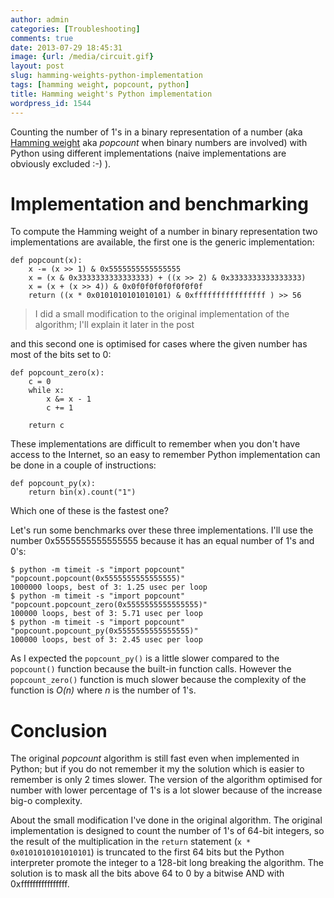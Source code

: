 ```yaml
---
author: admin
categories: [Troubleshooting]
comments: true
date: 2013-07-29 18:45:31
image: {url: /media/circuit.gif}
layout: post
slug: hamming-weights-python-implementation
tags: [hamming weight, popcount, python]
title: Hamming weight's Python implementation
wordpress_id: 1544
---
```


Counting the number of 1's in a binary representation of a number (aka [Hamming weight](https://en.wikipedia.org/wiki/Hamming_weight) aka _popcount_ when binary numbers are involved) with Python using different implementations (naive implementations are obviously excluded :-) ).

<!-- more -->



# Implementation and benchmarking



To compute the Hamming weight of a number in binary representation two implementations are available, the first one is the generic implementation:




    def popcount(x):
        x -= (x >> 1) & 0x5555555555555555
        x = (x & 0x3333333333333333) + ((x >> 2) & 0x3333333333333333)
        x = (x + (x >> 4)) & 0x0f0f0f0f0f0f0f0f
        return ((x * 0x0101010101010101) & 0xffffffffffffffff ) >> 56






<blockquote>I did a small modification to the original implementation of the algorithm; I'll explain it later in the post</blockquote>



and this second one is optimised for cases where the given number has most of the bits set to 0:




    def popcount_zero(x):
        c = 0
        while x:
            x &= x - 1
            c += 1

        return c




These implementations are difficult to remember when you don't have access to the Internet, so an easy to remember Python implementation can be done in a couple of instructions:




    def popcount_py(x):
        return bin(x).count("1")




Which one of these is the fastest one?

Let's run some benchmarks over these three implementations. I'll use the number 0x5555555555555555 because it has an equal number of 1's and 0's:




    $ python -m timeit -s "import popcount" "popcount.popcount(0x5555555555555555)"
    1000000 loops, best of 3: 1.25 usec per loop
    $ python -m timeit -s "import popcount" "popcount.popcount_zero(0x5555555555555555)"
    100000 loops, best of 3: 5.71 usec per loop
    $ python -m timeit -s "import popcount" "popcount.popcount_py(0x5555555555555555)"
    100000 loops, best of 3: 2.45 usec per loop




As I expected the `popcount_py()` is a little slower compared to the `popcount()` function because the built-in function calls. However the `popcount_zero()` function is much slower because the complexity of the function is _O(n)_ where _n_ is the number of 1's.



# Conclusion



The original _popcount_ algorithm is still fast even when implemented in Python; but if you do not remember it my the solution which is easier to remember is only 2 times slower. The version of the algorithm optimised for number with lower percentage of 1's is a lot slower because of the increase big-o complexity.

About the small modification I've done in the original algorithm. The original implementation is designed to count the number of 1's of 64-bit integers, so the result of the multiplication in the `return` statement (`x * 0x0101010101010101`) is truncated to the first 64 bits but the Python interpreter promote the integer to a 128-bit long breaking the algorithm. The solution is to mask all the bits above 64 to 0 by a bitwise AND with 0xffffffffffffffff.
